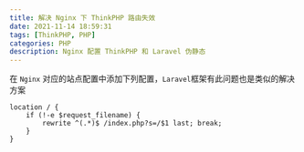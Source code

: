 ```yaml
---
title: 解决 Nginx 下 ThinkPHP 路由失效
date: 2021-11-14 18:59:31
tags: [ThinkPHP, PHP]
categories: PHP
description: Nginx 配置 ThinkPHP 和 Laravel 伪静态
---
```


在 `Nginx` 对应的站点配置中添加下列配置，`Laravel`框架有此问题也是类似的解决方案

```shell
location / { 
	if (!-e $request_filename) {
		rewrite ^(.*)$ /index.php?s=/$1 last; break; 
	} 
}
```

 